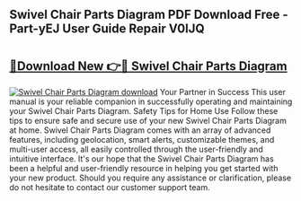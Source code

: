 ## Swivel Chair Parts Diagram PDF Download Free - Part-yEJ User Guide Repair V0lJQ

# <h2><a href="http://dfmjwba.blite.top/?on=Swivel+Chair+Parts+Diagram">🔗Download New 👉🔴 Swivel Chair Parts Diagram</a></h2>

[![Swivel Chair Parts Diagram download](https://i.imgur.com/lujVjoI.png)](http://dfmjwba.blite.top/?on=Swivel+Chair+Parts+Diagram)
Your Partner in Success This user manual is your reliable companion in successfully operating and maintaining your Swivel Chair Parts Diagram. Safety Tips for Home Use Follow these tips to ensure safe and secure use of your new Swivel Chair Parts Diagram at home. Swivel Chair Parts Diagram comes with an array of advanced features, including geolocation, smart alerts, customizable themes, and multi-user access, all easily controlled through the user-friendly and intuitive interface. It's our hope that the Swivel Chair Parts Diagram has been a helpful and user-friendly resource in helping you get started with your new product. Should you require any assistance or clarification, please do not hesitate to contact our customer support team.

